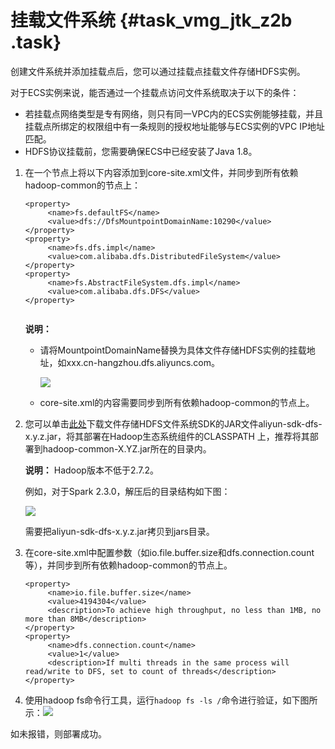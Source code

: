# 挂载文件系统 {#task_vmg_jtk_z2b .task}

创建文件系统并添加挂载点后，您可以通过挂载点挂载文件存储HDFS实例。

对于ECS实例来说，能否通过一个挂载点访问文件系统取决于以下的条件：

-   若挂载点网络类型是专有网络，则只有同一VPC内的ECS实例能够挂载，并且挂载点所绑定的权限组中有一条规则的授权地址能够与ECS实例的VPC IP地址匹配。
-   HDFS协议挂载前，您需要确保ECS中已经安装了Java 1.8。

1.  在一个节点上将以下内容添加到core-site.xml文件，并同步到所有依赖hadoop-common的节点上： 

    ``` {#codeblock_vkx_ovr_cr9}
    <property>
         <name>fs.defaultFS</name>
         <value>dfs://DfsMountpointDomainName:10290</value>
    </property>
    <property>
         <name>fs.dfs.impl</name>
         <value>com.alibaba.dfs.DistributedFileSystem</value>
    </property>
    <property>
         <name>fs.AbstractFileSystem.dfs.impl</name>
         <value>com.alibaba.dfs.DFS</value>
    </property>
    					
    ```

    **说明：** 

    -   请将MountpointDomainName替换为具体文件存储HDFS实例的挂载地址，如xxx.cn-hangzhou.dfs.aliyuncs.com。

        ![](http://static-aliyun-doc.oss-cn-hangzhou.aliyuncs.com/assets/img/19052/156091237642101_zh-CN.jpg)

    -   core-site.xml的内容需要同步到所有依赖hadoop-common的节点上。
2.  您可以单击[此处](https://mvnrepository.com/artifact/com.aliyun.dfs/aliyun-sdk-dfs)下载文件存储HDFS文件系统SDK的JAR文件aliyun-sdk-dfs-x.y.z.jar，将其部署在Hadoop生态系统组件的CLASSPATH 上，推荐将其部署到hadoop-common-X.YZ.jar所在的目录内。 

    **说明：** Hadoop版本不低于2.7.2。

    例如，对于Spark 2.3.0，解压后的目录结构如下图：

    ![](http://static-aliyun-doc.oss-cn-hangzhou.aliyuncs.com/assets/img/19052/156091237611125_zh-CN.png)

    需要把aliyun-sdk-dfs-x.y.z.jar拷贝到jars目录。

3.  在core-site.xml中配置参数（如io.file.buffer.size和dfs.connection.count等），并同步到所有依赖hadoop-common的节点上。 

    ``` {#codeblock_fvq_6l8_ce4}
    <property>
         <name>io.file.buffer.size</name>
         <value>4194304</value>
         <description>To achieve high throughput, no less than 1MB, no more than 8MB</description>
    </property>
    <property>
         <name>dfs.connection.count</name> 
         <value>1</value>
         <description>If multi threads in the same process will read/write to DFS, set to count of threads</description>
    </property>
    ```

4.  使用hadoop fs命令行工具，运行`hadoop fs -ls /`命令进行验证，如下图所示：![](http://static-aliyun-doc.oss-cn-hangzhou.aliyuncs.com/assets/img/19052/156091237611130_zh-CN.png)

 如未报错，则部署成功。

